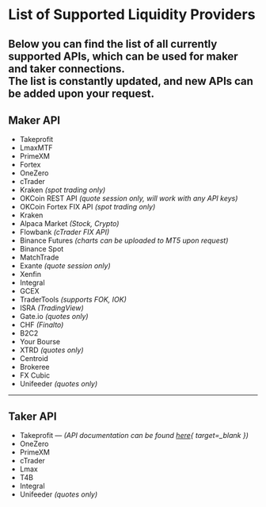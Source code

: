 # List of Supported Liquidity Providers
Below you can find the list of all currently supported APIs, which can be used for **maker** and **taker** connections.  
The list is constantly updated, and new APIs can be added upon your request.
---
## Maker API
- Takeprofit
- LmaxMTF
- PrimeXM
- Fortex
- OneZero
- cTrader
- Kraken *(spot trading only)*
- OKCoin REST API *(quote session only, will work with any API keys)*
- OKCoin Fortex FIX API *(spot trading only)*
- Kraken
- Alpaca Market *(Stock, Crypto)*
- Flowbank *(cTrader FIX API)*
- Binance Futures *(charts can be uploaded to MT5 upon request)*
- Binance Spot
- MatchTrade
- Exante *(quote session only)*
- Xenfin
- Integral
- GCEX
- TraderTools *(supports FOK, IOK)*
- ISRA *(TradingView)*
- Gate.io *(quotes only)*
- CHF *(Finalto)*
- B2C2
- Your Bourse
- XTRD *(quotes only)*
- Centroid
- Brokeree
- FX Cubic
- Unifeeder *(quotes only)*
---
## Taker API
- Takeprofit — *(API documentation can be found [here](https://docs.google.com/spreadsheets/d/1pj0_rsaAVPcIomnKj30E-iMadOMFp4DqePqV3ym-kMc/edit?usp=sharing){ target=_blank })*
- OneZero
- PrimeXM
- cTrader
- Lmax
- T4B
- Integral
- Unifeeder *(quotes only)*
